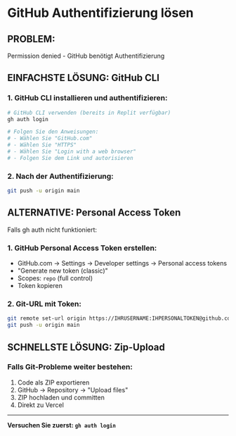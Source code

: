 # GitHub Authentifizierung lösen

## PROBLEM:
Permission denied - GitHub benötigt Authentifizierung

## EINFACHSTE LÖSUNG: GitHub CLI

### 1. GitHub CLI installieren und authentifizieren:
```bash
# GitHub CLI verwenden (bereits in Replit verfügbar)
gh auth login

# Folgen Sie den Anweisungen:
# - Wählen Sie "GitHub.com"
# - Wählen Sie "HTTPS"
# - Wählen Sie "Login with a web browser"
# - Folgen Sie dem Link und autorisieren
```

### 2. Nach der Authentifizierung:
```bash
git push -u origin main
```

## ALTERNATIVE: Personal Access Token

Falls gh auth nicht funktioniert:

### 1. GitHub Personal Access Token erstellen:
- GitHub.com → Settings → Developer settings → Personal access tokens
- "Generate new token (classic)"
- Scopes: `repo` (full control)
- Token kopieren

### 2. Git-URL mit Token:
```bash
git remote set-url origin https://IHRUSERNAME:IHPERSONALTOKEN@github.com/KLINK-AI/wolkenkruemel.git
git push -u origin main
```

## SCHNELLSTE LÖSUNG: Zip-Upload

### Falls Git-Probleme weiter bestehen:
1. Code als ZIP exportieren
2. GitHub → Repository → "Upload files"
3. ZIP hochladen und committen
4. Direkt zu Vercel

---

**Versuchen Sie zuerst: `gh auth login`**